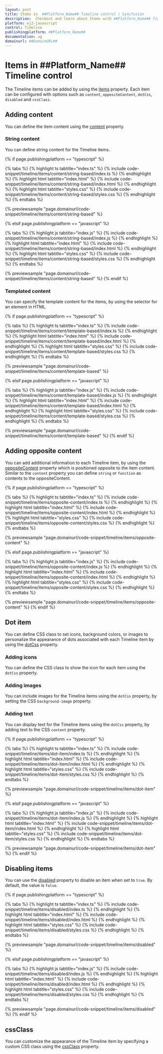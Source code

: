 ```yaml
---
layout: post
title: Items in  ##Platform_Name## Timeline control | Syncfusion
description:  Checkout and learn about Items with ##Platform_Name## Timeline control of Syncfusion Essential JS 2 and more.
platform: ej2-javascript
control: Timeline
publishingplatform: ##Platform_Name##
documentation: ug
domainurl: ##DomainURL##
---
```


# Items in ##Platform_Name## Timeline control

The Timeline items can be added by using the [items](../api/timeline#items) property. Each item can be configured with options such as `content`, `oppositeContent`, `dotCss`, `disabled` and `cssClass`.

## Adding content

You can define the item content using the [content](../api/timeline#items#content) property.

### String content

You can define string content for the Timeline items.

{% if page.publishingplatform == "typescript" %}

{% tabs %}
{% highlight ts tabtitle="index.ts" %}
{% include code-snippet/timeline/items/content/string-based/index.ts %}
{% endhighlight %}
{% highlight html tabtitle="index.html" %}
{% include code-snippet/timeline/items/content/string-based/index.html %}
{% endhighlight %}
{% highlight html tabtitle="styles.css" %}
{% include code-snippet/timeline/items/content/string-based/styles.css %}
{% endhighlight %}
{% endtabs %}

{% previewsample "page.domainurl/code-snippet/timeline/items/content/string-based" %}

{% elsif page.publishingplatform == "javascript" %}

{% tabs %}
{% highlight js tabtitle="index.js" %}
{% include code-snippet/timeline/items/content/string-based/index.js %}
{% endhighlight %}
{% highlight html tabtitle="index.html" %}
{% include code-snippet/timeline/items/content/string-based/index.html %}
{% endhighlight %}
{% highlight html tabtitle="styles.css" %}
{% include code-snippet/timeline/items/content/string-based/styles.css %}
{% endhighlight %}
{% endtabs %}

{% previewsample "page.domainurl/code-snippet/timeline/items/content/string-based" %}
{% endif %}

### Templated content

You can specify the template content for the items, by using the selector for an element in HTML.

{% if page.publishingplatform == "typescript" %}

{% tabs %}
{% highlight ts tabtitle="index.ts" %}
{% include code-snippet/timeline/items/content/template-based/index.ts %}
{% endhighlight %}
{% highlight html tabtitle="index.html" %}
{% include code-snippet/timeline/items/content/template-based/index.html %}
{% endhighlight %}
{% highlight html tabtitle="styles.css" %}
{% include code-snippet/timeline/items/content/template-based/styles.css %}
{% endhighlight %}
{% endtabs %}

{% previewsample "page.domainurl/code-snippet/timeline/items/content/template-based" %}

{% elsif page.publishingplatform == "javascript" %}

{% tabs %}
{% highlight js tabtitle="index.js" %}
{% include code-snippet/timeline/items/content/template-based/index.js %}
{% endhighlight %}
{% highlight html tabtitle="index.html" %}
{% include code-snippet/timeline/items/content/template-based/index.html %}
{% endhighlight %}
{% highlight html tabtitle="styles.css" %}
{% include code-snippet/timeline/items/content/template-based/styles.css %}
{% endhighlight %}
{% endtabs %}

{% previewsample "page.domainurl/code-snippet/timeline/items/content/template-based" %}
{% endif %}

## Adding opposite content

You can add additional information to each Timeline item, by using the [oppositeContent](../api/timeline#items#oppositeContent) property which is positioned opposite to the item content. Similar to the `content` property you can define `string` or `function` as contents to the oppositeContent.

{% if page.publishingplatform == "typescript" %}

{% tabs %}
{% highlight ts tabtitle="index.ts" %}
{% include code-snippet/timeline/items/opposite-content/index.ts %}
{% endhighlight %}
{% highlight html tabtitle="index.html" %}
{% include code-snippet/timeline/items/opposite-content/index.html %}
{% endhighlight %}
{% highlight html tabtitle="styles.css" %}
{% include code-snippet/timeline/items/opposite-content/styles.css %}
{% endhighlight %}
{% endtabs %}

{% previewsample "page.domainurl/code-snippet/timeline/items/opposite-content" %}

{% elsif page.publishingplatform == "javascript" %}

{% tabs %}
{% highlight js tabtitle="index.js" %}
{% include code-snippet/timeline/items/opposite-content/index.js %}
{% endhighlight %}
{% highlight html tabtitle="index.html" %}
{% include code-snippet/timeline/items/opposite-content/index.html %}
{% endhighlight %}
{% highlight html tabtitle="styles.css" %}
{% include code-snippet/timeline/items/opposite-content/styles.css %}
{% endhighlight %}
{% endtabs %}

{% previewsample "page.domainurl/code-snippet/timeline/items/opposite-content" %}
{% endif %}

## Dot item

You can define CSS class to set icons, background colors, or images to personalize the appearance of dots associated with each Timeline item by using the [dotCss](../api/timeline#items#dotCss) property.

### Adding icons

You can define the CSS class to show the icon for each item using the `dotCss` property.

### Adding images

You can include images for the Timeline items using the `dotCss` property, by setting the CSS `background-image` property.

### Adding text

You can display text for the Timeline items using the `dotCss` property, by adding text to the CSS `content` property.

{% if page.publishingplatform == "typescript" %}

{% tabs %}
{% highlight ts tabtitle="index.ts" %}
{% include code-snippet/timeline/items/dot-item/index.ts %}
{% endhighlight %}
{% highlight html tabtitle="index.html" %}
{% include code-snippet/timeline/items/dot-item/index.html %}
{% endhighlight %}
{% highlight html tabtitle="styles.css" %}
{% include code-snippet/timeline/items/dot-item/styles.css %}
{% endhighlight %}
{% endtabs %}

{% previewsample "page.domainurl/code-snippet/timeline/items/dot-item" %}

{% elsif page.publishingplatform == "javascript" %}

{% tabs %}
{% highlight js tabtitle="index.js" %}
{% include code-snippet/timeline/items/dot-item/index.js %}
{% endhighlight %}
{% highlight html tabtitle="index.html" %}
{% include code-snippet/timeline/items/dot-item/index.html %}
{% endhighlight %}
{% highlight html tabtitle="styles.css" %}
{% include code-snippet/timeline/items/dot-item/styles.css %}
{% endhighlight %}
{% endtabs %}

{% previewsample "page.domainurl/code-snippet/timeline/items/dot-item" %}
{% endif %}

## Disabling items

You can use the [disabled](../api/timeline#items#disabled) property to disable an item when set to `true`. By default, the value is `false`.

{% if page.publishingplatform == "typescript" %}

{% tabs %}
{% highlight ts tabtitle="index.ts" %}
{% include code-snippet/timeline/items/disabled/index.ts %}
{% endhighlight %}
{% highlight html tabtitle="index.html" %}
{% include code-snippet/timeline/items/disabled/index.html %}
{% endhighlight %}
{% highlight html tabtitle="styles.css" %}
{% include code-snippet/timeline/items/disabled/styles.css %}
{% endhighlight %}
{% endtabs %}

{% previewsample "page.domainurl/code-snippet/timeline/items/disabled" %}

{% elsif page.publishingplatform == "javascript" %}

{% tabs %}
{% highlight js tabtitle="index.js" %}
{% include code-snippet/timeline/items/disabled/index.js %}
{% endhighlight %}
{% highlight html tabtitle="index.html" %}
{% include code-snippet/timeline/items/disabled/index.html %}
{% endhighlight %}
{% highlight html tabtitle="styles.css" %}
{% include code-snippet/timeline/items/disabled/styles.css %}
{% endhighlight %}
{% endtabs %}

{% previewsample "page.domainurl/code-snippet/timeline/items/disabled" %}
{% endif %}

## cssClass

You can customize the appearance of the Timeline item by specifying a custom CSS class using the [cssClass](../api/timeline#items#cssClass) property.